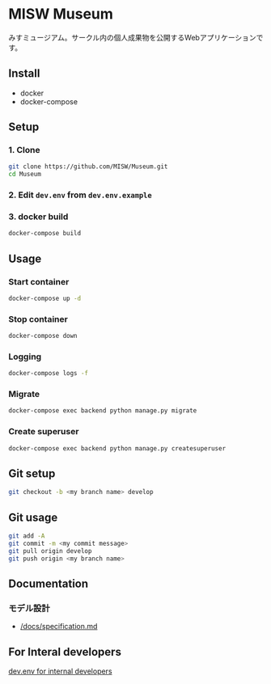 # MISW Museum

みすミュージアム。サークル内の個人成果物を公開するWebアプリケーションです。

## Install

- docker
- docker-compose

## Setup

### 1. Clone

```bash
git clone https://github.com/MISW/Museum.git
cd Museum
```

### 2. Edit `dev.env` from `dev.env.example`

### 3. docker build

```bash
docker-compose build
```

## Usage

### Start container

```bash
docker-compose up -d
```

### Stop container

```bash
docker-compose down
```

### Logging

```bash
docker-compose logs -f
```

### Migrate

```bash
docker-compose exec backend python manage.py migrate
```

### Create superuser

```bash
docker-compose exec backend python manage.py createsuperuser
```

## Git setup

```bash
git checkout -b <my branch name> develop
```

## Git usage

```bash
git add -A
git commit -m <my commit message>
git pull origin develop
git push origin <my branch name>
```

## Documentation

### モデル設計

- [/docs/specification.md](./docs/specification.md)


## For Interal developers

[dev.env for internal developers](https://misw.kibe.la/notes/4248)
